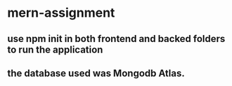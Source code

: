 # mern-assignment
## use npm init in both frontend and backed folders to run the application
## the database used was Mongodb Atlas.
